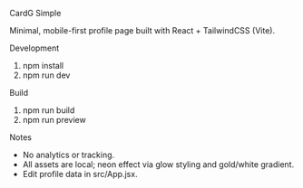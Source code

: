 CardG Simple

Minimal, mobile-first profile page built with React + TailwindCSS (Vite).

Development

1. npm install
2. npm run dev

Build

1. npm run build
2. npm run preview

Notes

- No analytics or tracking.
- All assets are local; neon effect via glow styling and gold/white gradient.
- Edit profile data in src/App.jsx.


